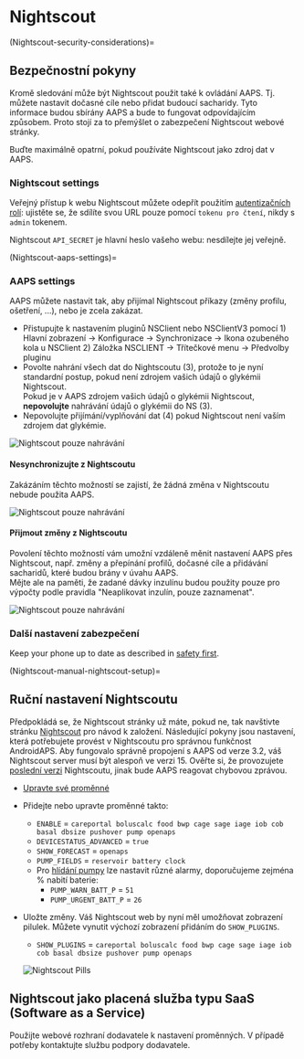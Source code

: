 # Nightscout

(Nightscout-security-considerations)=

## Bezpečnostní pokyny

Kromě sledování může být Nightscout použit také k ovládání AAPS. Tj. můžete nastavit dočasné cíle nebo přidat budoucí sacharidy. Tyto informace budou sbírány AAPS a bude to fungovat odpovídajícím způsobem. Proto stojí za to přemýšlet o zabezpečení Nightscout webové stránky.

Buďte maximálně opatrní, pokud používáte Nightscout jako zdroj dat v AAPS.

### Nightscout settings

Veřejný přístup k webu Nightscout můžete odepřít použitím [autentizačních rolí](https://nightscout.github.io/nightscout/security): ujistěte se, že sdílíte svou URL pouze pomocí `tokenu pro čtení`, nikdy s `admin` tokenem.

Nightscout `API_SECRET` je hlavní heslo vašeho webu: nesdílejte jej veřejně.

(Nightscout-aaps-settings)=

### AAPS settings

AAPS můžete nastavit tak, aby přijímal Nightscout příkazy (změny profilu, ošetření, ...), nebo je zcela zakázat.

* Přistupujte k nastavením pluginů NSClient nebo NSClientV3 pomocí 1) Hlavní zobrazení -> Konfigurace -> Synchronizace -> Ikona ozubeného kola u NSClient 2) Záložka NSCLIENT -> Třítečkové menu -> Předvolby pluginu
* Povolte nahrání všech dat do Nightscoutu (3), protože to je nyní standardní postup, pokud není zdrojem vašich údajů o glykémii Nightscout.  
  Pokud je v AAPS zdrojem vašich údajů o glykémii Nightscout, **nepovolujte** nahrávání údajů o glykémii do NS (3).
* Nepovolujte přijímání/vyplňování dat (4) pokud Nightscout není vaším zdrojem dat glykémie.

![Nightscout pouze nahrávání](../images/NSsafety.png)

#### Nesynchronizujte z Nightscoutu

Zakázáním těchto možností se zajistí, že žádná změna v Nightscoutu nebude použita AAPS.

![Nightscout pouze nahrávání](../images/NSsafety2.png)

#### Přijmout změny z Nightscoutu

Povolení těchto možností vám umožní vzdáleně měnit nastavení AAPS přes Nightscout, např. změny a přepínání profilů, dočasné cíle a přidávání sacharidů, které budou brány v úvahu AAPS.  
Mějte ale na paměti, že zadané dávky inzulínu budou použity pouze pro výpočty podle pravidla "Neaplikovat inzulín, pouze zaznamenat".

![Nightscout pouze nahrávání](../images/NSsafety3.png)

### Další nastavení zabezpečení

Keep your phone up to date as described in [safety first](#preparing-safety-first).

(Nightscout-manual-nightscout-setup)=

## Ruční nastavení Nightscoutu

Předpokládá se, že Nightscout stránky už máte, pokud ne, tak navštivte stránku [Nightscout](http://nightscout.github.io/nightscout/new_user/) pro návod k založení. Následující pokyny jsou nastavení, která potřebujete provést v Nightscoutu pro správnou funkčnost AndroidAPS. Aby fungovalo správně propojení s AAPS od verze 3.2, váš Nightscout server musí být alespoň ve verzi 15. Ověřte si, že provozujete [poslední verzi](https://nightscout.github.io/update/update/#updating-your-site-to-the-latest-version) Nightscoutu, jinak bude AAPS reagovat chybovou zprávou.

* [Upravte své proměnné](https://nightscout.github.io/nightscout/setup_variables/#nightscout-configuration)

* Přidejte nebo upravte proměnné takto:
  
  * `ENABLE` = `careportal boluscalc food bwp cage sage iage iob cob basal dbsize pushover pump openaps`
  * `DEVICESTATUS_ADVANCED` = `true`
  * `SHOW_FORECAST` = `openaps`
  * `PUMP_FIELDS` = `reservoir battery clock`
  * Pro [hlídání pumpy](https://github.com/nightscout/cgm-remote-monitor#pump-pump-monitoring) lze nastavit různé alarmy, doporučujeme zejména % nabití baterie: 
    * `PUMP_WARN_BATT_P` = `51`
    * `PUMP_URGENT_BATT_P` = `26` 

* Uložte změny. Váš Nightscout web by nyní měl umožňovat zobrazení pilulek. Můžete vynutit výchozí zobrazení přidáním do `SHOW_PLUGINS`.
  
  * `SHOW_PLUGINS` = `careportal boluscalc food bwp cage sage iage iob cob basal dbsize pushover pump openaps`
  
  ![Nightscout Pills](../images/nightscout1.png)

## Nightscout jako placená služba typu SaaS (Software as a Service)

Použijte webové rozhraní dodavatele k nastavení proměnných. V případě potřeby kontaktujte službu podpory dodavatele.